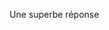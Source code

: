 <!--
S98V
L'accompagnateur fédéral :0

peut retirer la licence à un pilote n'ayant pas respecté ses consignes-6

joue un rôle de conseil, soutien, suivi auprès de pilotes pas totalement autonomes3

donne son avis sur la possibilité de voler ou non pour les personnes qu'il accompagne3

s'occupe essentiellement de conduire la navette
-->

Une superbe réponse



